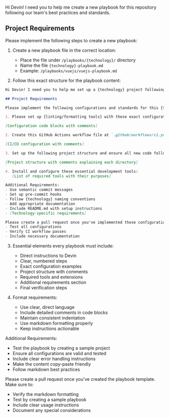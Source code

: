 Hi Devin! I need you to help me create a new playbook for this repository following our team's best practices and standards.

## Project Requirements

Please implement the following steps to create a new playbook:

1. Create a new playbook file in the correct location:
   - Place the file under `/playbooks/{technology}/` directory
   - Name the file `{technology}-playbook.md`
   - Example: `/playbooks/vuejs/vuejs-playbook.md`

2. Follow this exact structure for the playbook content:

```markdown
Hi Devin! I need you to help me set up a {technology} project following our team's best practices and configuration standards.

## Project Requirements

Please implement the following configurations and standards for this {technology} project:

1. Please set up {linting/formatting tools} with these exact configurations:

[Configuration code blocks with comments]

2. Create this GitHub Actions workflow file at `.github/workflows/ci.yml`:

[CI/CD configuration with comments]

3. Set up the following project structure and ensure all new code follows this organization:

[Project structure with comments explaining each directory]

4. Install and configure these essential development tools:
   [List of required tools with their purposes]

Additional Requirements:
- Use semantic commit messages
- Set up pre-commit hooks
- Follow {technology} naming conventions
- Add appropriate documentation
- Include README.md with setup instructions
- [Technology-specific requirements]

Please create a pull request once you've implemented these configurations. Make sure to:
- Test all configurations
- Verify CI workflow passes
- Include necessary documentation
```

3. Essential elements every playbook must include:
   - Direct instructions to Devin
   - Clear, numbered steps
   - Exact configuration examples
   - Project structure with comments
   - Required tools and extensions
   - Additional requirements section
   - Final verification steps

4. Format requirements:
   - Use clear, direct language
   - Include detailed comments in code blocks
   - Maintain consistent indentation
   - Use markdown formatting properly
   - Keep instructions actionable

Additional Requirements:
- Test the playbook by creating a sample project
- Ensure all configurations are valid and tested
- Include clear error handling instructions
- Make the content copy-paste friendly
- Follow markdown best practices

Please create a pull request once you've created the playbook template. Make sure to:
- Verify the markdown formatting
- Test by creating a sample playbook
- Include clear usage instructions
- Document any special considerations
